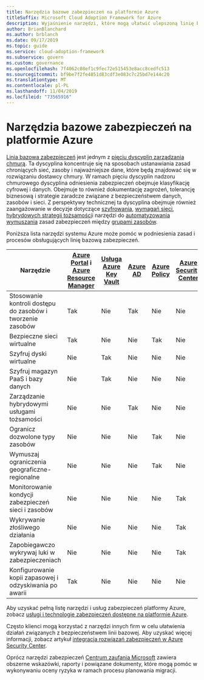 ```yaml
---
title: Narzędzia bazowe zabezpieczeń na platformie Azure
titleSuffix: Microsoft Cloud Adoption Framework for Azure
description: Wyjaśnienie narzędzi, które mogą ułatwić ulepszoną linię bazową zabezpieczeń na platformie Azure.
author: BrianBlanchard
ms.author: brblanch
ms.date: 09/17/2019
ms.topic: guide
ms.service: cloud-adoption-framework
ms.subservice: govern
ms.custom: governance
ms.openlocfilehash: 7f4062c08ef1c9fec72e515453e8acc8cedfc513
ms.sourcegitcommit: bf9be7f2fe4851d83cdf3e083c7c25bd7e144c20
ms.translationtype: MT
ms.contentlocale: pl-PL
ms.lasthandoff: 11/04/2019
ms.locfileid: "73565916"
---
```

# <a name="security-baseline-tools-in-azure"></a>Narzędzia bazowe zabezpieczeń na platformie Azure

[Linia bazowa zabezpieczeń](./index.md) jest jednym z [pięciu dyscyplin zarządzania chmurą](../governance-disciplines.md). Ta dyscyplina koncentruje się na sposobach ustanawiania zasad chroniących sieć, zasoby i najważniejsze dane, które będą znajdować się w rozwiązaniu dostawcy chmury. W ramach pięciu dyscyplin nadzoru chmurowego dyscyplina odniesienia zabezpieczeń obejmuje klasyfikację cyfrowej i danych. Obejmuje to również dokumentację zagrożeń, tolerancję biznesową i strategie zaradcze związane z bezpieczeństwem danych, zasobów i sieci. Z perspektywy technicznej ta dyscyplina obejmuje również zaangażowanie w decyzje dotyczące [szyfrowania](../../decision-guides/encryption/index.md), [wymagań sieci](../../decision-guides/software-defined-network/index.md), [hybrydowych strategii tożsamości](../../decision-guides/identity/index.md)i narzędzi do [automatyzowania wymuszania](../../decision-guides/policy-enforcement/index.md) zasad zabezpieczeń między [grupami zasobów](../../decision-guides/resource-consistency/index.md).

Poniższa lista narzędzi systemu Azure może pomóc w podniesienia zasad i procesów obsługujących linię bazową zabezpieczeń.

| Narzędzie | [Azure Portal](https://azure.microsoft.com/features/azure-portal) i [Azure Resource Manager](https://docs.microsoft.com/azure/azure-resource-manager/resource-group-overview)  | [Usługa Azure Key Vault](https://docs.microsoft.com/azure/key-vault)  | [Azure AD](https://docs.microsoft.com/azure/active-directory/fundamentals/active-directory-whatis) | [Azure Policy](https://docs.microsoft.com/azure/governance/policy/overview) | [Azure Security Center](https://docs.microsoft.com/azure/security-center/security-center-intro) | [Azure Monitor](https://docs.microsoft.com/azure/azure-monitor/overview) |
|------------------------------------------------------------|---------------------------------|-----------------|----------|--------------|-----------------------|---------------|
| Stosowanie kontroli dostępu do zasobów i tworzenie zasobów   | Tak                             | Nie              | Tak      | Nie           | Nie                    | Nie            |
| Bezpieczne sieci wirtualne                                    | Tak                             | Nie              | Nie       | Tak          | Nie                    | Nie            |
| Szyfruj dyski wirtualne                                     | Nie                              | Tak             | Nie       | Nie           | Nie                    | Nie            |
| Szyfruj magazyn PaaS i bazy danych                         | Nie                              | Tak             | Nie       | Nie           | Nie                    | Nie            |
| Zarządzanie hybrydowymi usługami tożsamości                            | Nie                              | Nie              | Tak      | Nie           | Nie                    | Nie            |
| Ogranicz dozwolone typy zasobów                         | Nie                              | Nie              | Nie       | Tak          | Nie                    | Nie            |
| Wymuszaj ograniczenia geograficzne-regionalne                          | Nie                              | Nie              | Nie       | Tak          | Nie                    | Nie            |
| Monitorowanie kondycji zabezpieczeń sieci i zasobów          | Nie                              | Nie              | Nie       | Nie           | Tak                   | Tak           |
| Wykrywanie złośliwego działania                                  | Nie                              | Nie              | Nie       | Nie           | Tak                   | Tak           |
| Zapobiegawczo wykrywaj luki w zabezpieczeniach                        | Nie                              | Nie              | Nie       | Nie           | Tak                   | Nie            |
| Konfigurowanie kopii zapasowej i odzyskiwania po awarii                     | Tak                             | Nie              | Nie       | Nie           | Nie                    | Nie            |

Aby uzyskać pełną listę narzędzi i usług zabezpieczeń platformy Azure, zobacz [usługi i technologie zabezpieczeń dostępne na platformie Azure](https://docs.microsoft.com/azure/security/azure-security-services-technologies).

Często klienci mogą korzystać z narzędzi innych firm w celu ułatwienia działań związanych z bezpieczeństwem linii bazowej. Aby uzyskać więcej informacji, zobacz artykuł [integracja rozwiązań zabezpieczeń w Azure Security Center](https://docs.microsoft.com/azure/security-center/security-center-partner-integration).

Oprócz narzędzi zabezpieczeń [Centrum zaufania Microsoft](https://www.microsoft.com/trustcenter/guidance/risk-assessment) zawiera obszerne wskazówki, raporty i powiązane dokumenty, które mogą pomóc w wykonywaniu oceny ryzyka w ramach procesu planowania migracji.
